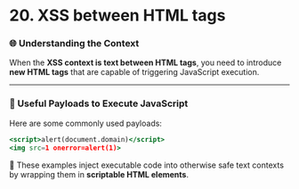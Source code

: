 # 20. XSS between HTML tags

### 🌐 Understanding the Context

When the **XSS context is text between HTML tags**, you need to introduce **new HTML tags** that are capable of triggering JavaScript execution.

---

### 🚀 Useful Payloads to Execute JavaScript

Here are some commonly used payloads:

```jsx
<script>alert(document.domain)</script>
<img src=1 onerror=alert(1)>
```

🧪 These examples inject executable code into otherwise safe text contexts by wrapping them in **scriptable HTML elements**.